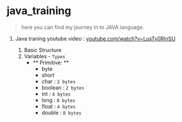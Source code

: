 # java_training
> here you can find my journey in to JAVA language.


1. Java traning youtube video  : [youtube.com/watch?v=LusTv0RlnSU](https://youtube.com/watch?v=LusTv0RlnSU)

    1. Basic Structure
    2. Variables - `Types`
        - ** Primitive: **
            - byte
            - short
            - char : `2 bytes`
            - boolean : `2 bytes`
            - int : `4 bytes`
            - long : `8 bytes`
            - float : `4 bytes`
            - double : `8 bytes`

